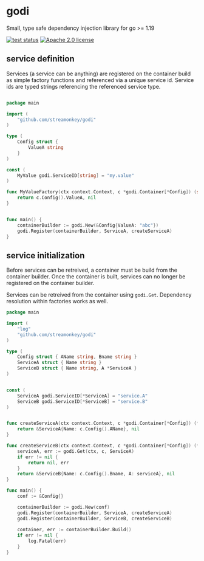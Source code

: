 # godi

Small, type safe dependency injection library for go >= 1.19


[![test status](https://github.com/streamonkey/godi/actions/workflows/tests/badge.svg?branch=main "test status")](https://github.com/stramonkey/godi/actions)
[![Apache 2.0 license](https://img.shields.io/badge/license-apache2-brightgreen.svg)](https://opensource.org/licenses/Apache-2.0)

## service definition

Services (a service can be anything) are registered on the container build as simple factory functions and referenced via a unique service id. Service ids are typed strings referencing the referenced service type.


```go

package main

import (
    "github.com/streamonkey/godi"
)

type (
    Config struct {
        ValueA string
    }
)

const (
    MyValue godi.ServiceID[string] = "my.value"
)

func MyValueFactory(ctx context.Context, c *godi.Container[*Config]) (string, error) {
    return c.Config().ValueA, nil
}


func main() {
    containerBuilder := godi.New(&Config{ValueA: "abc"})
    godi.Register(containerBuilder, ServiceA, createServiceA)
}

```

## service initialization

Before services can be retreived, a container must be build from the container builder. Once the container is built, services can no longer be registered on the container builder.

Services can be retreived from the container using `godi.Get`. 
Dependency resolution within factories works as well.


```go
package main

import (
    "log"
    "github.com/streamonkey/godi"
)

type (
    Config struct { AName string, Bname string }
    ServiceA struct { Name string }
    ServiceB struct { Name string, A *ServiceA }
)


const (
    ServiceA godi.ServiceID[*ServiceA] = "service.A"
    ServiceB godi.ServiceID[*ServiceB] = "service.B"
)


func createServiceA(ctx context.Context, c *godi.Container[*Config]) (*ServiceA, error) {
    return &ServiceA{Name: c.Config().AName}, nil
}

func createServiceB(ctx context.Context, c *godi.Container[*Config]) (*ServiceB, error) {
    serviceA, err := godi.Get(ctx, c, ServiceA)
    if err != nil {
        return nil, err
    }
    return &ServiceB{Name: c.Config().Bname, A: serviceA}, nil
}

func main() {
    conf := &Config{}

    containerBuilder := godi.New(conf)
    godi.Register(containerBuilder, ServiceA, createServiceA)
    godi.Register(containerBuilder, ServiceB, createServiceB)
    
    container, err := containerBuilder.Build()
    if err != nil {
        log.Fatal(err)
    }
}
```
